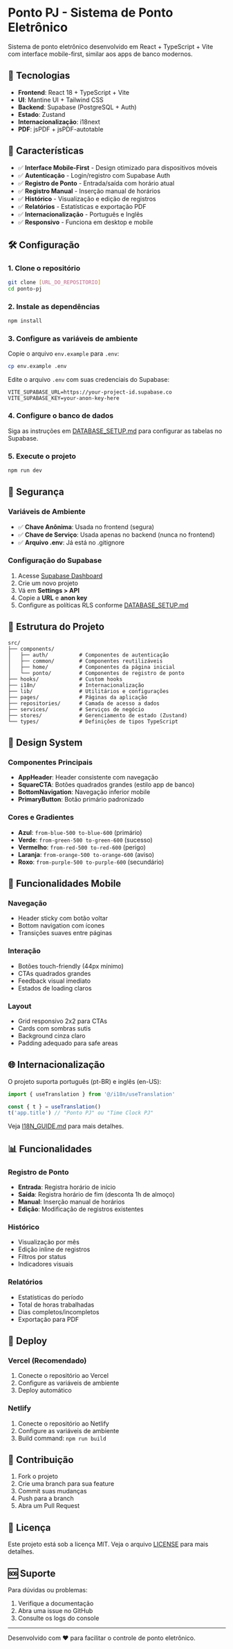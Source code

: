 # Ponto PJ - Sistema de Ponto Eletrônico

Sistema de ponto eletrônico desenvolvido em React + TypeScript + Vite com interface mobile-first, similar aos apps de banco modernos.

## 🚀 Tecnologias

- **Frontend**: React 18 + TypeScript + Vite
- **UI**: Mantine UI + Tailwind CSS
- **Backend**: Supabase (PostgreSQL + Auth)
- **Estado**: Zustand
- **Internacionalização**: i18next
- **PDF**: jsPDF + jsPDF-autotable

## 📱 Características

- ✅ **Interface Mobile-First** - Design otimizado para dispositivos móveis
- ✅ **Autenticação** - Login/registro com Supabase Auth
- ✅ **Registro de Ponto** - Entrada/saída com horário atual
- ✅ **Registro Manual** - Inserção manual de horários
- ✅ **Histórico** - Visualização e edição de registros
- ✅ **Relatórios** - Estatísticas e exportação PDF
- ✅ **Internacionalização** - Português e Inglês
- ✅ **Responsivo** - Funciona em desktop e mobile

## 🛠️ Configuração

### 1. Clone o repositório
```bash
git clone [URL_DO_REPOSITORIO]
cd ponto-pj
```

### 2. Instale as dependências
```bash
npm install
```

### 3. Configure as variáveis de ambiente

Copie o arquivo `env.example` para `.env`:
```bash
cp env.example .env
```

Edite o arquivo `.env` com suas credenciais do Supabase:
```env
VITE_SUPABASE_URL=https://your-project-id.supabase.co
VITE_SUPABASE_KEY=your-anon-key-here
```

### 4. Configure o banco de dados

Siga as instruções em [DATABASE_SETUP.md](./DATABASE_SETUP.md) para configurar as tabelas no Supabase.

### 5. Execute o projeto
```bash
npm run dev
```

## 🔐 Segurança

### Variáveis de Ambiente

- ✅ **Chave Anônima**: Usada no frontend (segura)
- ✅ **Chave de Serviço**: Usada apenas no backend (nunca no frontend)
- ✅ **Arquivo .env**: Já está no .gitignore

### Configuração do Supabase

1. Acesse [Supabase Dashboard](https://supabase.com/dashboard)
2. Crie um novo projeto
3. Vá em **Settings > API**
4. Copie a **URL** e **anon key**
5. Configure as políticas RLS conforme [DATABASE_SETUP.md](./DATABASE_SETUP.md)

## 📁 Estrutura do Projeto

```
src/
├── components/
│   ├── auth/          # Componentes de autenticação
│   ├── common/        # Componentes reutilizáveis
│   ├── home/          # Componentes da página inicial
│   └── ponto/         # Componentes de registro de ponto
├── hooks/             # Custom hooks
├── i18n/              # Internacionalização
├── lib/               # Utilitários e configurações
├── pages/             # Páginas da aplicação
├── repositories/      # Camada de acesso a dados
├── services/          # Serviços de negócio
├── stores/            # Gerenciamento de estado (Zustand)
└── types/             # Definições de tipos TypeScript
```

## 🎨 Design System

### Componentes Principais

- **AppHeader**: Header consistente com navegação
- **SquareCTA**: Botões quadrados grandes (estilo app de banco)
- **BottomNavigation**: Navegação inferior mobile
- **PrimaryButton**: Botão primário padronizado

### Cores e Gradientes

- **Azul**: `from-blue-500 to-blue-600` (primário)
- **Verde**: `from-green-500 to-green-600` (sucesso)
- **Vermelho**: `from-red-500 to-red-600` (perigo)
- **Laranja**: `from-orange-500 to-orange-600` (aviso)
- **Roxo**: `from-purple-500 to-purple-600` (secundário)

## 📱 Funcionalidades Mobile

### Navegação
- Header sticky com botão voltar
- Bottom navigation com ícones
- Transições suaves entre páginas

### Interação
- Botões touch-friendly (44px mínimo)
- CTAs quadrados grandes
- Feedback visual imediato
- Estados de loading claros

### Layout
- Grid responsivo 2x2 para CTAs
- Cards com sombras sutis
- Background cinza claro
- Padding adequado para safe areas

## 🌐 Internacionalização

O projeto suporta português (pt-BR) e inglês (en-US):

```typescript
import { useTranslation } from '@/i18n/useTranslation'

const { t } = useTranslation()
t('app.title') // "Ponto PJ" ou "Time Clock PJ"
```

Veja [I18N_GUIDE.md](./I18N_GUIDE.md) para mais detalhes.

## 📊 Funcionalidades

### Registro de Ponto
- **Entrada**: Registra horário de início
- **Saída**: Registra horário de fim (desconta 1h de almoço)
- **Manual**: Inserção manual de horários
- **Edição**: Modificação de registros existentes

### Histórico
- Visualização por mês
- Edição inline de registros
- Filtros por status
- Indicadores visuais

### Relatórios
- Estatísticas do período
- Total de horas trabalhadas
- Dias completos/incompletos
- Exportação para PDF

## 🚀 Deploy

### Vercel (Recomendado)
1. Conecte o repositório ao Vercel
2. Configure as variáveis de ambiente
3. Deploy automático

### Netlify
1. Conecte o repositório ao Netlify
2. Configure as variáveis de ambiente
3. Build command: `npm run build`

## 🤝 Contribuição

1. Fork o projeto
2. Crie uma branch para sua feature
3. Commit suas mudanças
4. Push para a branch
5. Abra um Pull Request

## 📄 Licença

Este projeto está sob a licença MIT. Veja o arquivo [LICENSE](LICENSE) para mais detalhes.

## 🆘 Suporte

Para dúvidas ou problemas:
1. Verifique a documentação
2. Abra uma issue no GitHub
3. Consulte os logs do console

---

Desenvolvido com ❤️ para facilitar o controle de ponto eletrônico.

